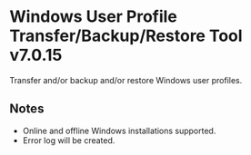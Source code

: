 # Windows User Profile Transfer/Backup/Restore Tool v7.0.15
Transfer and/or backup and/or restore Windows user profiles.

## Notes
- Online and offline Windows installations supported.  
- Error log will be created.
